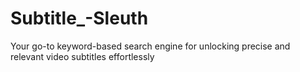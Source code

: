 # Subtitle_-Sleuth
Your go-to keyword-based search engine for unlocking precise and relevant video subtitles effortlessly
